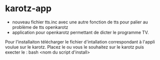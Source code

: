 # karotz-app

* nouveau fichier tts.inc avec une autre fonction de tts pour palier au problème de tts openkarotz
* application pour openkarotz permettant de dicter le programme TV.

Pour l'installaiton télécharger le fichier d'intallation correspondant à l'appli voulue sur le karotz.
Placez le ou vous le souhaitez sur le karotz puis execter le :
bash <nom du script d'install>
